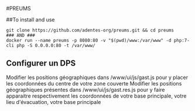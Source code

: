 #PREUMS

##To install and use
```
git clone https://github.com/adentes-org/preums.git && cd preums
### AND ###
docker run --name preums -p 8080:80 -v "$(pwd)/www:/var/www" -d php:7-cli php -S 0.0.0.0:80 -t /var/www/
```
## Configurer un DPS
Modifier les positions géographiques dans /www/ui/js/gast.js pour y placer les coordonnées du centre de votre zone couverte
Modifier les positions géographiques présentes dans /www/ui/js/gast.res.js pour y faire apparaitre respectivement les coordonnées de votre base principale, votre lieu d'évacuation, votre base principale
